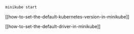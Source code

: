 ```sh
minikube start
```

[[how-to-set-the-default-kubernetes-version-in-minikube]]

[[how-to-set-the-default-driver-in-minikube]]


